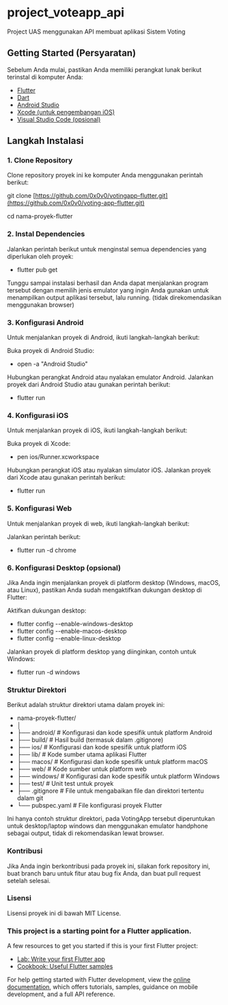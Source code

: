 # project_voteapp_api

Project UAS menggunakan API membuat aplikasi Sistem Voting

## Getting Started (Persyaratan)

Sebelum Anda mulai, pastikan Anda memiliki perangkat lunak berikut terinstal di komputer Anda:

- [Flutter](https://flutter.dev/docs/get-started/install)
- [Dart](https://dart.dev/get-dart)
- [Android Studio](https://developer.android.com/studio)
- [Xcode (untuk pengembangan iOS)](https://developer.apple.com/xcode/)
- [Visual Studio Code (opsional)](https://code.visualstudio.com/)

## Langkah Instalasi

### 1. Clone Repository

Clone repository proyek ini ke komputer Anda menggunakan perintah berikut:

git clone [https://github.com/0x0v0/votingapp-flutter.git](https://github.com/0x0v0/voting-app-flutter.git)

cd nama-proyek-flutter

### 2. Instal Dependencies
Jalankan perintah berikut untuk menginstal semua dependencies yang diperlukan oleh proyek:

- flutter pub get

Tunggu sampai instalasi berhasil dan Anda dapat menjalankan program tersebut dengan memilih jenis emulator yang ingin Anda gunakan untuk menampilkan output aplikasi tersebut, lalu running. (tidak direkomendasikan menggunakan browser)

### 3. Konfigurasi Android
Untuk menjalankan proyek di Android, ikuti langkah-langkah berikut:

Buka proyek di Android Studio:

- open -a "Android Studio"

Hubungkan perangkat Android atau nyalakan emulator Android.
Jalankan proyek dari Android Studio atau gunakan perintah berikut:

- flutter run

### 4. Konfigurasi iOS
Untuk menjalankan proyek di iOS, ikuti langkah-langkah berikut:

Buka proyek di Xcode:

- pen ios/Runner.xcworkspace

Hubungkan perangkat iOS atau nyalakan simulator iOS.
Jalankan proyek dari Xcode atau gunakan perintah berikut:

- flutter run

### 5. Konfigurasi Web
Untuk menjalankan proyek di web, ikuti langkah-langkah berikut:

Jalankan perintah berikut:

- flutter run -d chrome

### 6. Konfigurasi Desktop (opsional)
Jika Anda ingin menjalankan proyek di platform desktop (Windows, macOS, atau Linux), pastikan Anda sudah mengaktifkan dukungan desktop di Flutter:

Aktifkan dukungan desktop:

- flutter config --enable-windows-desktop
- flutter config --enable-macos-desktop
- flutter config --enable-linux-desktop

Jalankan proyek di platform desktop yang diinginkan, contoh untuk Windows:

- flutter run -d windows

### Struktur Direktori
Berikut adalah struktur direktori utama dalam proyek ini:

- nama-proyek-flutter/
- │
- ├── android/             # Konfigurasi dan kode spesifik untuk platform Android
- ├── build/               # Hasil build (termasuk dalam .gitignore)
- ├── ios/                 # Konfigurasi dan kode spesifik untuk platform iOS
- ├── lib/                 # Kode sumber utama aplikasi Flutter
- ├── macos/               # Konfigurasi dan kode spesifik untuk platform macOS
- ├── web/                 # Kode sumber untuk platform web
- ├── windows/             # Konfigurasi dan kode spesifik untuk platform Windows
- ├── test/                # Unit test untuk proyek
- ├── .gitignore           # File untuk mengabaikan file dan direktori tertentu dalam git
- └── pubspec.yaml         # File konfigurasi proyek Flutter

Ini hanya contoh struktur direktori, pada VotingApp tersebut diperuntukan untuk desktop/laptop windows dan menggunakan emulator handphone sebagai output, tidak di rekomendasikan lewat browser.

### Kontribusi
Jika Anda ingin berkontribusi pada proyek ini, silakan fork repository ini, buat branch baru untuk fitur atau bug fix Anda, dan buat pull request setelah selesai.

### Lisensi
Lisensi proyek ini di bawah MIT License.


### This project is a starting point for a Flutter application.

A few resources to get you started if this is your first Flutter project:

- [Lab: Write your first Flutter app](https://docs.flutter.dev/get-started/codelab)
- [Cookbook: Useful Flutter samples](https://docs.flutter.dev/cookbook)

For help getting started with Flutter development, view the
[online documentation](https://docs.flutter.dev/), which offers tutorials,
samples, guidance on mobile development, and a full API reference.
